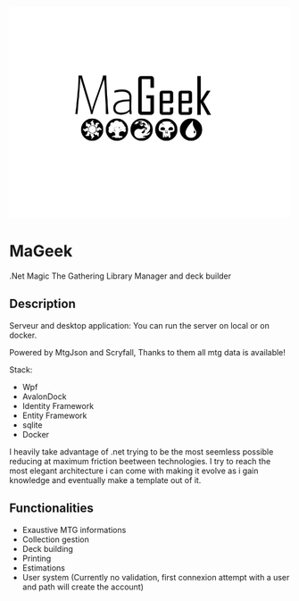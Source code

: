 ![MaGeek](/Graph/Title.png "MaGeek")

# MaGeek

.Net Magic The Gathering Library Manager and deck builder

## Description

Serveur and desktop application:
You can run the server on local or on docker.
  
Powered by MtgJson and Scryfall, Thanks to them all mtg data is available!
  
Stack:

- Wpf
- AvalonDock
- Identity Framework
- Entity Framework 
- sqlite
- Docker
  
I heavily take advantage of .net
trying to be the most seemless possible
reducing at maximum friction beetween technologies.
I try to reach the most elegant architecture i can come with
making it evolve as i gain knowledge
and eventually make a template out of it.

## Functionalities

-	Exaustive MTG informations
-	Collection gestion
-	Deck building
-	Printing
-	Estimations
-	User system (Currently no validation, first connexion attempt with a user and path will create the account)

